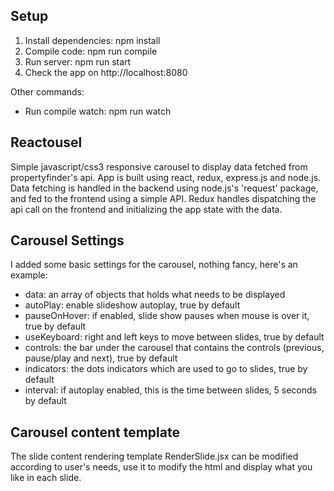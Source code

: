 Setup
---

1. Install dependencies: npm install
2. Compile code: npm run compile
3. Run server: npm run start
4. Check the app on http://localhost:8080

Other commands: 
- Run compile watch: npm run watch



Reactousel
---
Simple javascript/css3 responsive carousel to display data fetched from propertyfinder's api. App is built using react, redux, express.js and node.js.
Data fetching is handled in the backend using node.js's 'request' package, and fed to the frontend using a simple API.
Redux handles dispatching the api call on the frontend and initializing the app state with the data. 



Carousel Settings
---
I added some basic settings for the carousel, nothing fancy, here's an example:
<Reactousel data={dataArray} 
	autoPlay={true} 
	pauseOnHover={true} 
	useKeyboard={true} 
	controls={true}
	indicators={true}
	interval={4000} />

- data: an array of objects that holds what needs to be displayed
- autoPlay: enable slideshow autoplay, true by default
- pauseOnHover: if enabled, slide show pauses when mouse is over it, true by default
- useKeyboard: right and left keys to move between slides, true by default
- controls: the bar under the carousel that contains the controls (previous, pause/play and next), true by default
- indicators: the dots indicators which are used to go to slides, true by default
- interval: if autoplay enabled, this is the time between slides, 5 seconds by default



Carousel content template
---
The slide content rendering template RenderSlide.jsx can be modified according to user's needs, use it to modify the html and display what you like in each slide.
